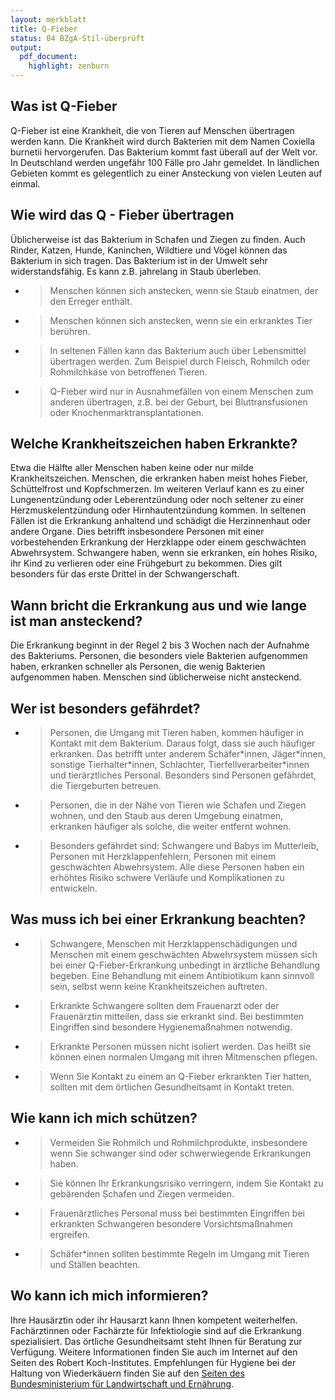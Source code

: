 ```yaml
---
layout: merkblatt
title: Q-Fieber
status: 04 BZgA-Stil-überprüft
output:
  pdf_document:
    highlight: zenburn
---
```

 
## Was ist Q-Fieber

Q-Fieber ist eine Krankheit, die von Tieren auf Menschen übertragen
werden kann. Die Krankheit wird durch Bakterien mit dem Namen Coxiella
burnetii hervorgerufen. Das Bakterium kommt fast überall auf der Welt
vor. In Deutschland werden ungefähr 100 Fälle pro Jahr gemeldet. In
ländlichen Gebieten kommt es gelegentlich zu einer Ansteckung von
vielen Leuten auf einmal.

## Wie wird das Q - Fieber übertragen

Üblicherweise ist das Bakterium in Schafen und Ziegen zu finden. Auch
Rinder, Katzen, Hunde, Kaninchen, Wildtiere und Vögel können das
Bakterium in sich tragen. Das Bakterium ist in der Umwelt sehr
widerstandsfähig. Es kann z.B. jahrelang in Staub überleben.

  - > Menschen können sich anstecken, wenn sie Staub einatmen, der den
    > Erreger enthält.

  - > Menschen können sich anstecken, wenn sie ein erkranktes Tier
    > berühren.

  - > In seltenen Fällen kann das Bakterium auch über Lebensmittel
    > übertragen werden. Zum Beispiel durch Fleisch, Rohmilch oder
    > Rohmilchkäse von betroffenen Tieren.

  - > Q-Fieber wird nur in Ausnahmefällen von einem Menschen zum anderen
    > übertragen, z.B. bei der Geburt, bei Bluttransfusionen oder
    > Knochenmarktransplantationen.

## Welche Krankheitszeichen haben Erkrankte?

Etwa die Hälfte aller Menschen haben keine oder nur milde
Krankheitszeichen. Menschen, die erkranken haben meist hohes Fieber,
Schüttelfrost und Kopfschmerzen. Im weiteren Verlauf kann es zu einer
Lungenentzündung oder Leberentzündung oder noch seltener zu einer
Herzmuskelentzündung oder Hirnhautentzündung kommen. In seltenen Fällen
ist die Erkrankung anhaltend und schädigt die Herzinnenhaut oder andere
Organe. Dies betrifft insbesondere Personen mit einer vorbestehenden
Erkrankung der Herzklappe oder einem geschwächten Abwehrsystem.
Schwangere haben, wenn sie erkranken, ein hohes Risiko, ihr Kind zu
verlieren oder eine Frühgeburt zu bekommen. Dies gilt besonders für das
erste Drittel in der Schwangerschaft.

## Wann bricht die Erkrankung aus und wie lange ist man ansteckend?

Die Erkrankung beginnt in der Regel 2 bis 3 Wochen nach der Aufnahme des
Bakteriums. Personen, die besonders viele Bakterien aufgenommen haben,
erkranken schneller als Personen, die wenig Bakterien aufgenommen haben.
Menschen sind üblicherweise nicht ansteckend.

## Wer ist besonders gefährdet?

  - > Personen, die Umgang mit Tieren haben, kommen häufiger in Kontakt
    > mit dem Bakterium. Daraus folgt, dass sie auch häufiger erkranken.
    > Das betrifft unter anderem Schäfer\*innen, Jäger\*innen, sonstige
    > Tierhalter\*innen, Schlachter, Tierfellverarbeiter\*innen und
    > tierärztliches Personal. Besonders sind Personen gefährdet, die
    > Tiergeburten betreuen.

  - > Personen, die in der Nähe von Tieren wie Schafen und Ziegen
    > wohnen, und den Staub aus deren Umgebung einatmen, erkranken
    > häufiger als solche, die weiter entfernt wohnen.

  - > Besonders gefährdet sind: Schwangere und Babys im Mutterleib,
    > Personen mit Herzklappenfehlern, Personen mit einem geschwächten
    > Abwehrsystem. Alle diese Personen haben ein erhöhtes Risiko
    > schwere Verläufe und Komplikationen zu entwickeln.

## Was muss ich bei einer Erkrankung beachten?

  - > Schwangere, Menschen mit Herzklappenschädigungen und Menschen mit
    > einem geschwächten Abwehrsystem müssen sich bei einer
    > Q-Fieber-Erkrankung unbedingt in ärztliche Behandlung begeben.
    > Eine Behandlung mit einem Antibiotikum kann sinnvoll sein, selbst
    > wenn keine Krankheitszeichen auftreten.

  - > Erkrankte Schwangere sollten dem Frauenarzt oder der Frauenärztin
    > mitteilen, dass sie erkrankt sind. Bei bestimmten Eingriffen sind
    > besondere Hygienemaßnahmen notwendig.

  - > Erkrankte Personen müssen nicht isoliert werden. Das heißt sie
    > können einen normalen Umgang mit ihren Mitmenschen pflegen.

  - > Wenn Sie Kontakt zu einem an Q-Fieber erkrankten Tier hatten,
    > sollten mit dem örtlichen Gesundheitsamt in Kontakt treten.

## Wie kann ich mich schützen?

  - > Vermeiden Sie Rohmilch und Rohmilchprodukte, insbesondere wenn Sie
    > schwanger sind oder schwerwiegende Erkrankungen haben.

  - > Sie können Ihr Erkrankungsrisiko verringern, indem Sie Kontakt zu
    > gebärenden Schafen und Ziegen vermeiden.

  - > Frauenärztliches Personal muss bei bestimmten Eingriffen bei
    > erkrankten Schwangeren besondere Vorsichtsmaßnahmen ergreifen.

  - > Schäfer\*innen sollten bestimmte Regeln im Umgang mit Tieren und
    > Ställen beachten.

## Wo kann ich mich informieren?

Ihre Hausärztin oder ihr Hausarzt kann Ihnen kompetent weiterhelfen.
Fachärztinnen oder Fachärzte für Infektiologie sind auf die Erkrankung
spezialisiert. Das örtliche Gesundheitsamt steht Ihnen für Beratung zur
Verfügung. Weitere Informationen finden Sie auch im Internet auf den
Seiten des Robert Koch-Institutes. Empfehlungen für Hygiene bei der
Haltung von Wiederkäuern finden Sie auf den
[<span class="underline">Seiten des Bundesministerium für Landwirtschaft
und
Ernährung</span>](https://www.bmel.de/DE/Tier/Tiergesundheit/_texte/EmpfehlungenHygiene.html).
